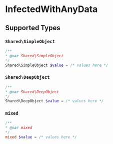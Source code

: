 # InfectedWithAnyData


## Supported Types

### `Shared\SimpleObject`

```php
/**
* @var Shared\SimpleObject
*/
Shared\SimpleObject $value = /* values here */
```

### `Shared\DeepObject`

```php
/**
* @var Shared\DeepObject
*/
Shared\DeepObject $value = /* values here */
```

### `mixed`

```php
/**
* @var mixed
*/
mixed $value = /* values here */
```

